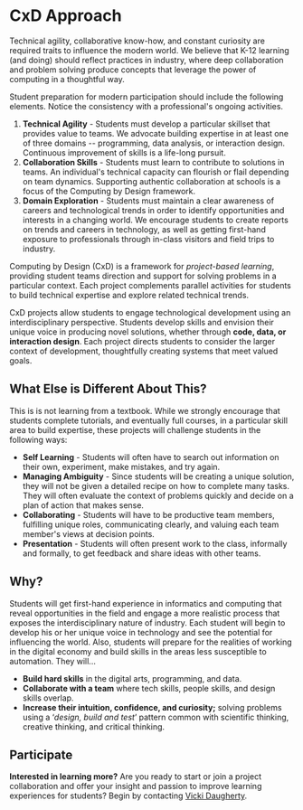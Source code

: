 # CxD Approach

Technical agility, collaborative know-how, and constant curiosity are required traits to influence the modern world. We believe that K-12 learning \(and doing\) should reflect practices in industry, where deep collaboration and problem solving produce concepts that leverage the power of computing in a thoughtful way.

Student preparation for modern participation should include the following elements. Notice the consistency with a professional's ongoing activities.

1. **Technical Agility** - Students must develop a particular skillset that provides value to teams. We advocate building expertise in at least one of three domains -- programming, data analysis, or interaction design. Continuous improvement of skills is a life-long pursuit. 
2. **Collaboration Skills** - Students must learn to contribute to solutions in teams. An individual's technical capacity can flourish or flail depending on team dynamics. Supporting authentic collaboration at schools is a focus of the Computing by Design framework.
3. **Domain Exploration** - Students must maintain a clear awareness of careers and technological trends in order to identify opportunities and interests in a changing world. We encourage students to create reports on trends and careers in technology, as well as getting first-hand exposure to professionals through in-class visitors and field trips to industry.  

Computing by Design \(CxD\) is a framework for _project-based learning_, providing student teams direction and support for solving problems in a particular context. Each project complements parallel activities for students to build technical expertise and explore related technical trends.

CxD projects allow students to engage technological development using an interdisciplinary perspective. Students develop skills and envision their unique voice in producing novel solutions, whether through **code, data, or interaction design**. Each project directs students to consider the larger context of development, thoughtfully creating systems that meet valued goals.

## What Else is Different About This?

This is is not learning from a textbook. While we strongly encourage that students complete tutorials, and eventually full courses, in a particular skill area to build expertise, these projects will challenge students in the following ways:

* **Self Learning** - Students will often have to search out information on their own, experiment, make mistakes, and try again.
* **Managing Ambiguity** - Since students will be creating a unique solution, they will not be given a detailed recipe on how to complete many tasks.  They will often evaluate the context of problems quickly and decide on a plan of action that makes sense.
* **Collaborating** - Students will have to be productive team members, fulfilling unique roles, communicating clearly, and valuing each team member's views at decision points.
* **Presentation** - Students will often present work to the class, informally and formally, to get feedback and share ideas with other teams.

## Why?

Students will get first-hand experience in informatics and computing that reveal opportunities in the field and engage a more realistic process that exposes the interdisciplinary nature of industry. Each student will begin to develop his or her unique voice in technology and see the potential for influencing the world. Also, students will prepare for the realities of working in the digital economy and build skills in the areas less susceptible to automation. They will...

* **Build hard skills** in the digital arts, programming, and data.
* **Collaborate with a team** where tech skills, people skills, and design skills overlap.
* **Increase their intuition, confidence, and curiosity;**  solving problems using a ‘_design, build and test_’ pattern common with scientific thinking, creative thinking, and critical thinking.

## Participate

**Interested in learning more?** Are you ready to start or join a project collaboration and offer your insight and passion to improve learning experiences for students? Begin by contacting [Vicki Daugherty](https://soic.iupui.edu/people/vicki-daugherty/).

